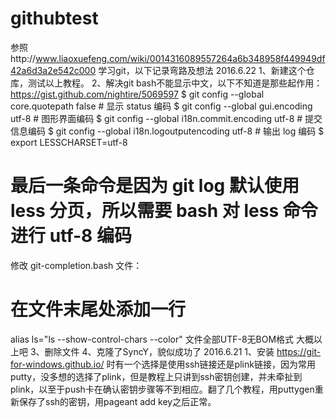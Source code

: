 # githubtest
参照http://www.liaoxuefeng.com/wiki/0014316089557264a6b348958f449949df42a6d3a2e542c000
学习git，以下记录弯路及想法
2016.6.22
1、新建这个仓库，测试以上教程。
2、解决git bash不能显示中文，以下不知道是那些起作用：
https://gist.github.com/nightire/5069597
$ git config --global core.quotepath false          # 显示 status 编码
$ git config --global gui.encoding utf-8            # 图形界面编码
$ git config --global i18n.commit.encoding utf-8    # 提交信息编码
$ git config --global i18n.logoutputencoding utf-8  # 输出 log 编码
$ export LESSCHARSET=utf-8
# 最后一条命令是因为 git log 默认使用 less 分页，所以需要 bash 对 less 命令进行 utf-8 编码
修改 git-completion.bash 文件：
# 在文件末尾处添加一行
alias ls="ls --show-control-chars --color"
文件全部UTF-8无BOM格式
大概以上吧
3、删除文件
4、克隆了SyncY，貌似成功了
2016.6.21
1、安装 https://git-for-windows.github.io/
时有一个选择是使用ssh链接还是plink链接，因为常用putty，没多想的选择了plink，但是教程上只讲到ssh密钥创建，并未牵扯到plink，以至于push卡在确认密钥步骤等不到相应。翻了几个教程，用puttygen重新保存了ssh的密钥，用pageant add key之后正常。

